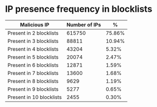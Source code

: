 # IP presence frequency in blocklists
| Malicious IP | Number of IPs | % |
|----|----|----|
| Present in 2 blocklists | 615750 | 75.86% |
| Present in 3 blocklists | 88811 | 10.94% |
| Present in 4 blocklists | 43204 | 5.32% |
| Present in 5 blocklists | 20074 | 2.47% |
| Present in 6 blocklists | 12871 | 1.59% |
| Present in 7 blocklists | 13600 | 1.68% |
| Present in 8 blocklists | 9629 | 1.19% |
| Present in 9 blocklists | 5277 | 0.65% |
| Present in 10 blocklists | 2455 | 0.30% |
